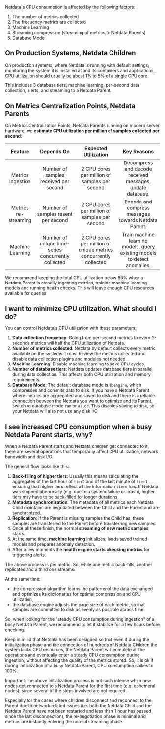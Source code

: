 

Netdata's CPU consumption is affected by the following factors:

1. The number of metrics collected
2. The frequency metrics are collected
3. Machine Learning
4. Streaming compression (streaming of metrics to Netdata Parents)
5. Database Mode

## On Production Systems, Netdata Children

On production systems, where Netdata is running with default settings, monitoring the system it is installed at and its containers and applications, CPU utilization should usually be about 1% to 5% of a single CPU core.

This includes 3 database tiers, machine learning, per-second data collection, alerts, and streaming to a Netdata Parent.

## On Metrics Centralization Points, Netdata Parents

On Metrics Centralization Points, Netdata Parents running on modern server hardware, we **estimate CPU utilization per million of samples collected per second**:

|      Feature      |                     Depends On                      |                       Expected Utilization                       |                                Key Reasons                                |
|:-----------------:|:---------------------------------------------------:|:----------------------------------------------------------------:|:-------------------------------------------------------------------------:|
| Metrics Ingestion |        Number of samples received per second        |          2 CPU cores per million of samples per second           |         Decompress and decode received messages, update database.         |
| Metrics re-streaming|         Number of samples resent per second         |          2 CPU cores per million of samples per second           |           Encode and compress messages towards Netdata Parent.            |
| Machine Learning  | Number of unique time-series concurrently collected | 2 CPU cores per million of unique metrics concurrently collected | Train machine learning models, query existing models to detect anomalies. |

We recommend keeping the total CPU utilization below 60% when a Netdata Parent is steadily ingesting metrics, training machine learning models and running health checks. This will leave enough CPU resources available for queries.

## I want to minimize CPU utilization. What should I do?

You can control Netdata's CPU utilization with these parameters:

1. **Data collection frequency**: Going from per-second metrics to every-2-seconds metrics will half the CPU utilization of Netdata.
2. **Number of metrics collected**: Netdata by default collects every metric available on the systems it runs. Review the metrics collected and disable data collection plugins and modules not needed.
3. **Machine Learning**: Disable machine learning to save CPU cycles.
4. **Number of database tiers**: Netdata updates database tiers in parallel, during data collection. This affects both CPU utilization and memory requirements.
5. **Database Mode**: The default database mode is `dbengine`, which compresses and commits data to disk. If you have a Netdata Parent where metrics are aggregated and saved to disk and there is a reliable connection between the Netdata you want to optimize and its Parent, switch to database mode `ram` or `alloc`. This disables saving to disk, so your Netdata will also not use any disk I/O.  

## I see increased CPU consumption when a busy Netdata Parent starts, why?

When a Netdata Parent starts and Netdata children get connected to it, there are several operations that temporarily affect CPU utilization, network bandwidth and disk I/O.

The general flow looks like this:

1. **Back-filling of higher tiers**: Usually this means calculating the aggregates of the last hour of `tier2` and of the last minute of `tier1`, ensuring that higher tiers reflect all the information `tier0` has. If Netdata was stopped abnormally (e.g. due to a system failure or crash), higher tiers may have to be back-filled for longer durations.
2. **Metadata synchronization**: The metadata of all metrics each Netdata Child maintains are negotiated between the Child and the Parent and are synchronized.
3. **Replication**: If the Parent is missing samples the Child has, these samples are transferred to the Parent before transferring new samples.
4. Once all these finish, the normal **streaming of new metric samples** starts.
5. At the same time, **machine learning** initializes, loads saved trained models and prepares anomaly detection.
6. After a few moments the **health engine starts checking metrics** for triggering alerts.

The above process is per metric. So, while one metric back-fills, another replicates and a third one streams.

At the same time:

- the compression algorithm learns the patterns of the data exchanged and optimizes its dictionaries for optimal compression and CPU utilization,
- the database engine adjusts the page size of each metric, so that samples are committed to disk as evenly as possible across time.

So, when looking for the "steady CPU consumption during ingestion" of a busy Netdata Parent, we recommend to let it stabilize for a few hours before checking.

Keep in mind that Netdata has been designed so that even if during the initialization phase and the connection of hundreds of Netdata Children the system lacks CPU resources, the Netdata Parent will complete all the operations and eventually enter a steady CPU consumption during ingestion, without affecting the quality of the metrics stored. So, it is ok if during initialization of a busy Netdata Parent, CPU consumption spikes to 100%.

Important: the above initialization process is not such intense when new nodes get connected to a Netdata Parent for the first time (e.g. ephemeral nodes), since several of the steps involved are not required.

Especially for the cases where children disconnect and reconnect to the Parent due to network related issues (i.e. both the Netdata Child and the Netdata Parent have not been restarted and less than 1 hour has passed since the last disconnection), the re-negotiation phase is minimal and metrics are instantly entering the normal streaming phase.
